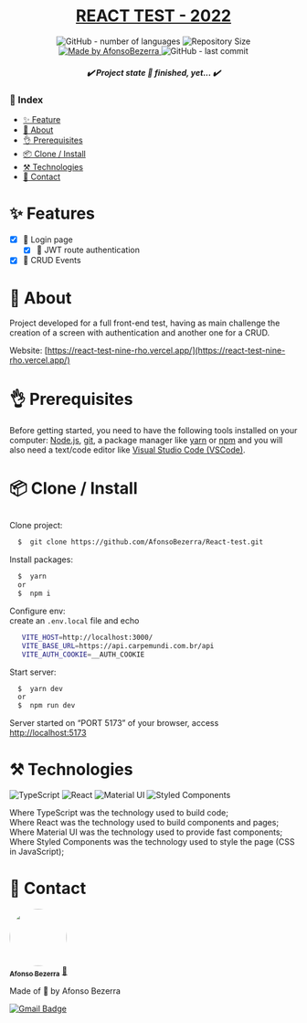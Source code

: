 <h1 align="center">
  <a href="https://react-test-nine-rho.vercel.app/">REACT TEST - 2022</a>
</h1>
<p align="center">
  <img alt="GitHub - number of languages" src="https://img.shields.io/github/languages/count/AfonsoBezerra/React-test?color=34A853&label=languages&style=for-the-badge">

  <img alt="Repository Size" src="https://img.shields.io/github/repo-size/AfonsoBezerra/React-test?color=34A853&label=repository%20size&style=for-the-badge">

  <a href="https://github.com/AfonsoBezerra">
    <img alt="Made by AfonsoBezerra" src="https://img.shields.io/badge/made%20by-AfonsoBezerra-4285F4?style=for-the-badge">
  </a>
  <img alt="GitHub - last commit" src="https://img.shields.io/github/last-commit/AfonsoBezerra/React-test?color=4285F4&label=last%20commit&style=for-the-badge">
</p>
<h5 align="center">✔️  Project state 🚀 finished, yet...  ✔️</h3>

### 📄 Index

- [✨ Feature](#feature)
- [📜 About](#about)
- [👌 Prerequisites](#prerequisites)
- [📦 Clone / Install](#clone-install)
- [⚒️ Technologies](#technologies)
- [👤 Contact](#author)

<h1 id="feature">✨ Features</h1>

- [x] 📖 Login page
  - [x] 📖 JWT route authentication
- [x] 📖 CRUD Events

# <h1 id="about">📜 About</h1>

<p>
Project developed for a full front-end test, having as main challenge the creation of a screen with authentication and another one for a CRUD.</p>

Website: [https://react-test-nine-rho.vercel.app/](https://react-test-nine-rho.vercel.app/)

# <h1 id="prerequisites">👌 Prerequisites</h1>

<p>Before getting started, you need to have the following tools installed on your computer:
<a href="https://nodejs.org/">Node.js</a>, <a href="https://git-scm.com/">git</a>, a package manager like <a href="https://yarnpkg.com/">yarn</a> or <a href="https://nodejs.org/">npm</a> and you will also need a text/code editor like <a href="https://code.visualstudio.com/">Visual Studio Code (VSCode)</a>.</p>

# <p id="clone-install">📦 Clone / Install</p>

Clone project:

```bash
  $  git clone https://github.com/AfonsoBezerra/React-test.git
```

Install packages:

```bash
  $  yarn
  or
  $  npm i
```

Configure env:\
 create an `.env.local` file and echo

```bash
   VITE_HOST=http://localhost:3000/
   VITE_BASE_URL=https://api.carpemundi.com.br/api
   VITE_AUTH_COOKIE=__AUTH_COOKIE
```

Start server:

```bash
  $  yarn dev
  or
  $  npm run dev
```

Server started on “PORT 5173” of your browser, access [http://localhost:5173](http://localhost:5173)

# <h1 id="technologies">⚒️ Technologies</h1>

![TypeScript](https://img.shields.io/badge/typescript-%23007ACC.svg?style=for-the-badge&logo=typescript&logoColor=white)
![React](https://img.shields.io/badge/react-%2320232a.svg?style=for-the-badge&logo=react&logoColor=%2361DAFB)
![Material UI](https://img.shields.io/badge/material%20ui-007FFF?style=for-the-badge&logo=mui&logoColor=white)
![Styled Components](https://img.shields.io/badge/styled--components-DB7093?style=for-the-badge&logo=styled-components&logoColor=white)

Where TypeScript was the technology used to build code; <br>
Where React was the technology used to build components and pages;<br>
Where Material UI was the technology used to provide fast components;<br>
Where Styled Components was the technology used to style the page (CSS in JavaScript);<br>

<h1 id="author">👤 Contact</h1>

<a href="https://github.com/AfonsoBezerra">
 <img style="border-radius: 50%" src="https://github.com/afonsobezerra.png" width="100" alt=""/>
 <br />
 <sub><b>Afonso Bezerra</b></sub></a> <a href="https://afonsobezerra.com/" title="Afonso Bezerra">🚀</a>

Made of 💙 by Afonso Bezerra <br>

[![Gmail Badge](https://img.shields.io/badge/-afonsobezerra199@gmail.com-c14438?style=flat-square&logo=Gmail&logoColor=white&link=mailto:afonsobezerra199@gmail.com)](mailto:afonsobezerra199@gmail.com)
